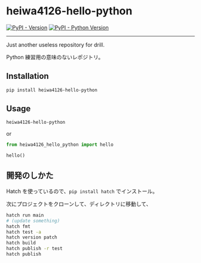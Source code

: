 # heiwa4126-hello-python

[![PyPI - Version](https://img.shields.io/pypi/v/heiwa4126-hello-python.svg)](https://pypi.org/project/heiwa4126-hello-python)
[![PyPI - Python Version](https://img.shields.io/pypi/pyversions/heiwa4126-hello-python.svg)](https://pypi.org/project/heiwa4126-hello-python)

---

Just another useless repository for drill.

Python 練習用の意味のないレポジトリ。

## Installation

```sh
pip install heiwa4126-hello-python
```

## Usage

```sh
heiwa4126-hello-python
```

or

```python
from heiwa4126_hello_python import hello

hello()
```

## 開発のしかた

Hatch を使っているので、`pip install hatch` でインストール。

次にプロジェクトをクローンして、ディレクトリに移動して、

```sh
hatch run main
# (update something)
hatch fmt
hatch test -a
hatch version patch
hatch build
hatch publish -r test
hatch publish
```
